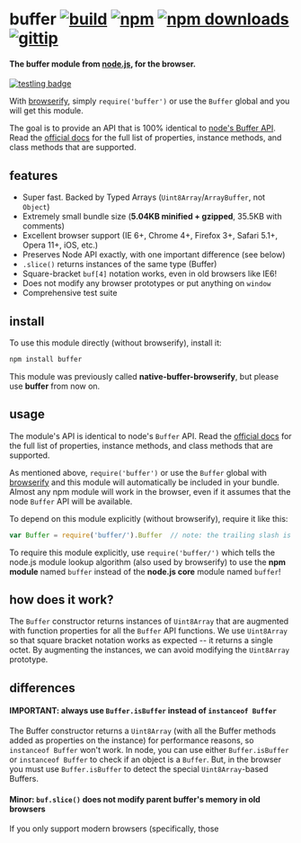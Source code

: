 # buffer [![build](https://img.shields.io/travis/feross/buffer.svg)](https://travis-ci.org/feross/buffer) [![npm](https://img.shields.io/npm/v/buffer.svg)](https://npmjs.org/package/buffer) [![npm downloads](https://img.shields.io/npm/dm/buffer.svg)](https://npmjs.org/package/buffer) [![gittip](https://img.shields.io/gittip/feross.svg)](https://www.gittip.com/feross/)

#### The buffer module from [node.js](http://nodejs.org/), for the browser.

[![testling badge](https://ci.testling.com/feross/buffer.png)](https://ci.testling.com/feross/buffer)

With [browserify](http://browserify.org), simply `require('buffer')` or use the `Buffer` global and you will get this module.

The goal is to provide an API that is 100% identical to
[node's Buffer API](http://nodejs.org/api/buffer.html). Read the
[official docs](http://nodejs.org/api/buffer.html) for the full list of properties,
instance methods, and class methods that are supported.

## features

- Super fast. Backed by Typed Arrays (`Uint8Array`/`ArrayBuffer`, not `Object`)
- Extremely small bundle size (**5.04KB minified + gzipped**, 35.5KB with comments)
- Excellent browser support (IE 6+, Chrome 4+, Firefox 3+, Safari 5.1+, Opera 11+, iOS, etc.)
- Preserves Node API exactly, with one important difference (see below)
- `.slice()` returns instances of the same type (Buffer)
- Square-bracket `buf[4]` notation works, even in old browsers like IE6!
- Does not modify any browser prototypes or put anything on `window`
- Comprehensive test suite


## install

To use this module directly (without browserify), install it:

```bash
npm install buffer
```

This module was previously called **native-buffer-browserify**, but please use **buffer**
from now on.


## usage

The module's API is identical to node's `Buffer` API. Read the
[official docs](http://nodejs.org/api/buffer.html) for the full list of properties,
instance methods, and class methods that are supported.

As mentioned above, `require('buffer')` or use the `Buffer` global with
[browserify](http://browserify.org) and this module will automatically be included
in your bundle. Almost any npm module will work in the browser, even if it assumes that
the node `Buffer` API will be available.

To depend on this module explicitly (without browserify), require it like this:

```js
var Buffer = require('buffer/').Buffer  // note: the trailing slash is important!
```

To require this module explicitly, use `require('buffer/')` which tells the node.js module
lookup algorithm (also used by browserify) to use the **npm module** named `buffer`
instead of the **node.js core** module named `buffer`!


## how does it work?

The `Buffer` constructor returns instances of `Uint8Array` that are augmented with function properties for all the `Buffer` API functions. We use `Uint8Array` so that square bracket notation works as expected -- it returns a single octet. By augmenting the instances, we can avoid modifying the `Uint8Array` prototype.


## differences

#### IMPORTANT: always use `Buffer.isBuffer` instead of `instanceof Buffer`

The Buffer constructor returns a `Uint8Array` (with all the Buffer methods added as
properties on the instance) for performance reasons, so `instanceof Buffer` won't work. In
node, you can use either `Buffer.isBuffer` or `instanceof Buffer` to check if an object
is a `Buffer`. But, in the browser you must use `Buffer.isBuffer` to detect the special
`Uint8Array`-based Buffers.

#### Minor: `buf.slice()` does not modify parent buffer's memory in old browsers

If you only support modern browsers (specifically, those 